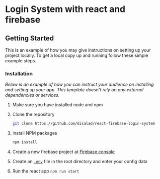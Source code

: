 # Login System with react and firebase

## Getting Started

This is an example of how you may give instructions on setting up your project locally.
To get a local copy up and running follow these simple example steps.

### Installation

_Below is an example of how you can instruct your audience on installing and setting up your app. This template doesn't rely on any external dependencies or services._

1. Make sure you have installed node and npm

2. Clone the repository

    ```sh
    git clone https://github.com/disalad/react-firebase-login-system
    ```

3. Install NPM packages

    ```sh
    npm install
    ```

4. Create a new firebase project at [Firebase console](https://console.firebase.google.com/)

5. Create an [`.env`](https://create-react-app.dev/docs/adding-custom-environment-variables/#adding-development-environment-variables-in-env) file in the root directory and enter your config data

6. Run the react app `npm run start`
